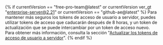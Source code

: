 {% if currentVersion == "free-pro-team@latest" or currentVersion ver_gt "enterprise-server@2.21" or currentVersion == "github-ae@latest" %}
Para mantener más seguros los tokens de acceso de usuario a servidor, puedes utilizar tokens de acceso que caducarán después de 8 horas, y un token de actualización que se puede intercambiar por un token de acceso nuevo. Para obtener más información, consulta la sección "[Actualizar los tokens de acceso de usuario a servidor](/apps/building-github-apps/refreshing-user-to-server-access-tokens/)".
{% endif %}
